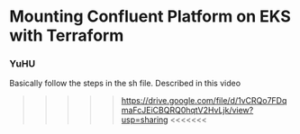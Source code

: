 # Mounting Confluent Platform on EKS with Terraform
### YuHU


Basically follow the steps in the sh file.
Described in this video

>>>>> https://drive.google.com/file/d/1vCRQo7FDqmaFcJEiCBQRQ0hqtV2HvLjk/view?usp=sharing <<<<<<<
